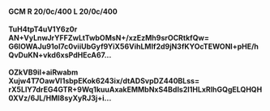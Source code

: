 #### GCM R 20/0c/400 L 20/0c/400
**TuH4tpT4uV1Y6z0r**<br/>**AN+VyLnwJrYFFZwLtTwbOMsN+/xzEzMh9srOCRtkfQw=**<br/>**G6lOWAJu91oI7c0viiUbGyf9YiX56VihLMIf2d9jN3fKYOcTEWONl+pHE/hQvDuKN+vkd6xsPdHEcA67...**<br/><br/>
**OZkVB9iI+aiRwabm**<br/>**Xujw4T7OawVl1sbpEKok6243ix/dtADSvpDZ440BLss=**<br/>**rX5LIY7drEG4GTR+9Wq1kuuAxakEMMbNxS4BdIs2l1HLxRlhGQgELQHQH0XVz/6JL/HMl8syXyRJ3j+i...**